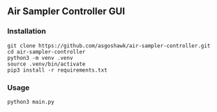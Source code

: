 ## Air Sampler Controller GUI
### Installation
```Shell
git clone https://github.com/asgoshawk/air-sampler-controller.git
cd air-sampler-controller
python3 -m venv .venv
source .venv/bin/activate
pip3 install -r requirements.txt
```
### Usage
```Shell
python3 main.py
```